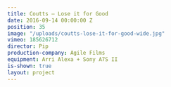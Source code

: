 ```yaml
---
title: Coutts — Lose it for Good
date: 2016-09-14 00:00:00 Z
position: 35
image: "/uploads/coutts-lose-it-for-good-wide.jpg"
vimeo: 185626712
director: Pip
production-company: Agile Films
equipment: Arri Alexa + Sony A7S II
is-shown: true
layout: project
---
```


